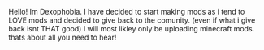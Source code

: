 Hello!
Im Dexophobia.
I have decided to start making mods as i tend to LOVE mods and decided to give back to the comunity. (even if what i give back isnt THAT good)
I will most likley only be uploading minecraft mods.
thats about all you need to hear!
